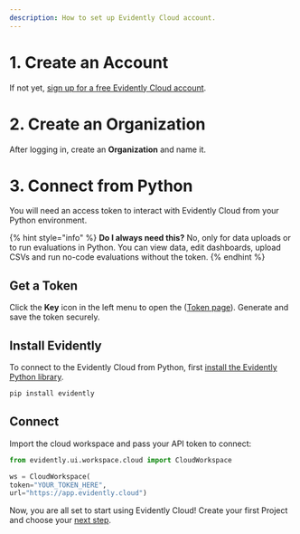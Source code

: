 ```yaml
---
description: How to set up Evidently Cloud account.
---
```


# 1. Create an Account

If not yet, [sign up for a free Evidently Cloud account](https://app.evidently.cloud/signup). 

# 2. Create an Organization

After logging in, create an **Organization** and name it.

# 3. Connect from Python

You will need an access token to interact with Evidently Cloud from your Python environment.

{% hint style="info" %}
**Do I always need this?** No, only for data uploads or to run evaluations in Python. You can view data, edit dashboards, upload CSVs and run no-code evaluations without the token.
{% endhint %}

## Get a Token

Click the **Key** icon in the left menu to open the ([Token page](https://app.evidently.cloud/token)). Generate and save the token securely. 

## Install Evidently

To connect to the Evidently Cloud from Python, first [install the Evidently Python library](install-evidently.md).

```python
pip install evidently
```

## Connect

Import the cloud workspace and pass your API token to connect: 

```python
from evidently.ui.workspace.cloud import CloudWorkspace

ws = CloudWorkspace(
token="YOUR_TOKEN_HERE",
url="https://app.evidently.cloud")
```

Now, you are all set to start using Evidently Cloud! Create your first Project and choose your [next step](../get-started/quickstart-cloud.md).
